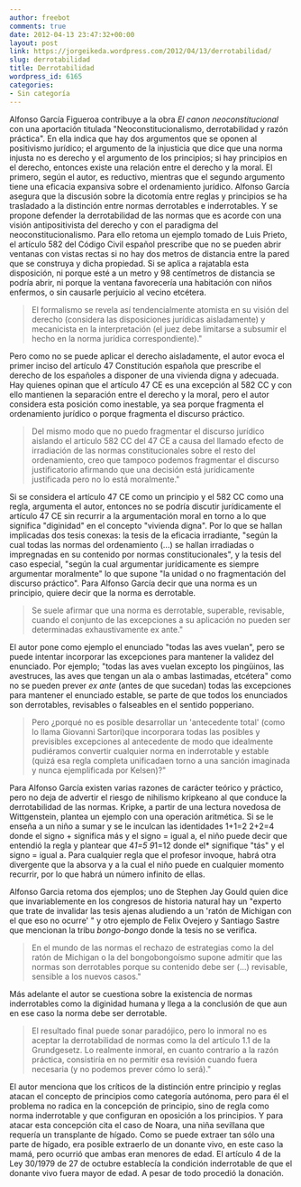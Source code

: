 ```yaml
---
author: freebot
comments: true
date: 2012-04-13 23:47:32+00:00
layout: post
link: https://jorgeikeda.wordpress.com/2012/04/13/derrotabilidad/
slug: derrotabilidad
title: Derrotabilidad
wordpress_id: 6165
categories:
- Sin categoría
---
```


Alfonso García Figueroa contribuye a la obra _El canon neoconstitucional_ con una aportación titulada "Neoconstitucionalismo, derrotabilidad y razón práctica". En ella indica que hay dos argumentos que se oponen al positivismo jurídico; el argumento de la injusticia que dice que una norma injusta no es derecho y el argumento de los principios; si hay principios en el derecho, entonces existe una relación entre el derecho y la moral. El primero, según el autor, es reductivo, mientras que el segundo argumento tiene una eficacia expansiva sobre el ordenamiento jurídico. Alfonso García asegura que la discusión sobre la dicotomía entre reglas y principios se ha trasladado a la distinción entre normas derrotables e inderrotables. Y se propone defender la derrotabilidad de las normas que es acorde con una visión antipositivista del derecho y con el paradigma del neoconstitucionalismo.
Para ello retoma un ejemplo tomado de Luis Prieto, el artículo 582 del Código Civil español prescribe que no se pueden abrir ventanas con vistas rectas si no hay dos metros de distancia entre la pared que se construya y dicha propiedad. Si se aplica a rajatabla esta disposición, ni porque esté a un metro y 98 centímetros de distancia se podría abrir, ni porque la ventana favorecería una habitación con niños enfermos, o sin causarle perjuicio al vecino etcétera.


<blockquote>El formalismo se revela así tendencialmente atomista en su visión del derecho (considera las disposiciones jurídicas aisladamente) y mecanicista en la interpretación (el juez debe limitarse a subsumir el hecho en la norma jurídica correspondiente)."</blockquote>


Pero como no se puede aplicar el derecho aisladamente, el autor evoca el primer inciso del artículo 47 Constitución española que prescribe el derecho de los españoles a disponer de una vivienda digna y adecuada. Hay quienes opinan que el artículo 47 CE es una excepción al 582 CC y con ello mantienen la separación entre el derecho y la moral, pero el autor considera esta posición como inestable, ya sea porque fragmenta el ordenamiento jurídico o porque fragmenta el discurso práctico.


<blockquote>Del mismo modo que no puedo fragmentar el discurso jurídico aislando el artículo 582 CC del 47 CE a causa del llamado efecto de irradiación de las normas constitucionales sobre el resto del ordenamiento, creo que tampoco podemos fragmentar el discurso justificatorio afirmando que una decisión está jurídicamente justificada pero no lo está moralmente."</blockquote>


Si se considera el artículo 47 CE como un principio y el 582 CC como una regla, argumenta el autor, entonces no se podría discutir jurídicamente el artículo 47 CE sin recurrir a la argumentación moral en torno a lo que significa "diginidad" en el concepto "vivienda digna". Por lo que se hallan implicadas dos tesis conexas: la tesis de la eficacia irradiante, "según la cual todas las normas del ordenamiento (...) se hallan irradiadas o impregnadas en su contenido por normas constitucionales", y la tesis del caso especial, "según la cual argumentar jurídicamente es siempre argumentar moralmente" lo que supone "la unidad o no fragmentación del discurso práctico".
Para Alfonso García decir que una norma es un principio, quiere decir que la norma es derrotable.


<blockquote>Se suele afirmar que una norma es derrotable, superable, revisable, cuando el conjunto de las excepciones a su aplicación no pueden ser determinadas exhaustivamente ex ante."</blockquote>


El autor pone como ejemplo el enunciado "todas las aves vuelan", pero se puede intentar incorporar las excepciones para mantener la validez del enunciado. Por ejemplo; "todas las aves vuelan excepto los pingüinos, las avestruces, las aves que tengan un ala o ambas lastimadas, etcétera" como no se pueden prever _ex ante_ (antes de que sucedan) todas las excepciones para mantener el enunciado estable, se parte de que todos los enunciados son derrotables, revisables o falseables en el sentido popperiano.


<blockquote>Pero ¿porqué no es posible desarrollar un 'antecedente total' (como lo llama Giovanni Sartori)que incorporara todas las posibles y previsibles excepciones al antecedente de modo que idealmente pudiéramos convertir cualquier norma en inderrotable y estable (quizá esa regla completa unificadaen torno a una sanción imaginada y nunca ejemplificada por Kelsen)?"</blockquote>


Para Alfonso García existen varias razones de carácter teórico y práctico, pero no deja de advertir el riesgo de nihilismo kripkeano al que conduce la derrotabilidad de las normas. Kripke, a partir de una lectura novedosa de Wittgenstein, plantea un ejemplo con una operación aritmética. Si se le enseña a un niño a sumar y se le inculcan las identidades 1+1=2 2+2=4 donde el signo + significa más y el signo = igual a, el niño puede decir que entendió la regla y plantear que 4*1=5 9*1=12 donde el* signifique "tás" y el signo = igual a. Para cualquier regla que el profesor invoque, habrá otra divergente que la absorva y a la cual el niño puede en cualquier momento recurrir, por lo que habrá un número infinito de ellas.

Alfonso Garcia retoma dos ejemplos; uno de Stephen Jay Gould quien dice que invariablemente en los congresos de historia natural hay un "experto que trate de invalidar las tesis ajenas aludiendo a un 'ratón de Michigan con el que eso no ocurre' " y otro ejemplo de Felix Ovejero y Santiago Sastre que mencionan la tribu _bongo-bongo_ donde la tesis no se verifica.


<blockquote>En el mundo de las normas el rechazo de estrategias como la del ratón de Michigan o la del bongobongoísmo supone admitir que las normas son derrotables porque su contenido debe ser (...) revisable, sensible a los nuevos casos."</blockquote>


Más adelante el autor se cuestiona sobre la existencia de normas inderrotables como la diginidad humana y llega a la conclusión de que aun en ese caso la norma debe ser derrotable.


<blockquote>El resultado final puede sonar paradójico, pero lo inmoral no es aceptar la derrotabilidad de normas como la del artículo 1.1 de la Grundgesetz. Lo realmente inmoral, en cuanto contrario a la razón práctica, consistiría en no permitir esa revisión cuando fuera necesaria (y no podemos prever cómo lo será)."</blockquote>


El autor menciona que los críticos de la distinción entre principio y reglas atacan el concepto de principios como categoría autónoma, pero para él el problema no radica en la concepción de principio, sino de regla como norma inderrotable y que configuran en oposición a los principios. Y para atacar esta concepción cita el caso de Noara, una niña sevillana que requería un transplante de hígado. Como se puede extraer tan sólo una parte de hígado, era posible extraerlo de un donante vivo, en este caso la mamá, pero ocurrió que ambas eran menores de edad. El artículo 4 de la Ley 30/1979 de 27 de octubre establecía la condición inderrotable de que el donante vivo fuera mayor de edad. A pesar de todo procedió la donación.
